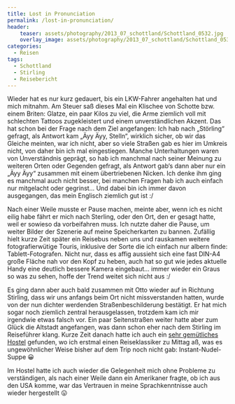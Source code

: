 ```yaml
---
title: Lost in Pronunciation
permalink: /lost-in-pronunciation/
header:
    teaser: assets/photography/2013_07_schottland/Schottland_0532.jpg
    overlay_image: assets/photography/2013_07_schottland/Schottland_0532.jpg
categories:
  - Reisen
tags:
  - Schottland
  - Stirling
  - Reisebericht
---
```

Wieder hat es nur kurz gedauert, bis ein LKW-Fahrer angehalten hat und mich mitnahm. 
Am Steuer saß dieses Mal ein Klischee von Schotte bzw. einem Briten: Glatze, ein paar Kilos zu viel, 
die Arme ziemlich voll mit schlechten Tattoos zugekleistert und einem unverständlichen Akzent. 
Das hat schon bei der Frage nach dem Ziel angefangen: Ich hab nach „Störling“ gefragt, als Antwort kam „Äyy Äyy, Stelln“, 
wirklich sicher, ob wir das Gleiche meinten, war ich nicht, aber so viele Straßen gab es hier im Umkreis nicht, von daher bin ich mal eingestiegen. 
Manche Unterhaltungen waren von Unverständnis geprägt, so hab ich manchmal nach seiner Meinung zu weiteren Orten oder Gegenden gefragt, 
als Antwort gab‘s dann aber nur ein „Äyy Äyy“ zusammen mit einem übertriebenen Nicken. 
Ich denke ihm ging es manchmal auch nicht besser, bei manchen Fragen hab ich auch einfach nur mitgelacht oder gegrinst&#8230;
Und dabei bin ich immer davon ausgegangen, das mein Englisch ziemlich gut ist :/

Nach einer Weile musste er Pause machen, meinte aber, wenn ich es nicht eilig habe fährt er mich nach Sterling, 
oder den Ort, den er gesagt hatte, weil er sowieso da vorbeifahren muss. 
Ich nutzte daher die Pause, um weiter Bilder der Szenerie auf meine Speicherkarten zu bannen. 
Zufällig hielt kurze Zeit später ein Reisebus neben uns und rauskamen weitere fotografierwütige Touris, 
inklusive der Sorte die ich einfach nur albern finde: Tablett-Fotografen. Nicht nur, dass es affig aussieht sich 
eine fast DIN-A4 große Fläche nah vor den Kopf zu heben, auch hat so gut wie jedes aktuelle Handy eine deutlich bessere Kamera eingebaut&#8230;
immer wieder ein Graus so was zu sehen, hoffe der Trend weitet sich nicht aus :/

Es ging dann aber auch bald zusammen mit Otto wieder auf in Richtung Stirling, dass wir uns anfangs beim Ort nicht missverstanden hatten, 
wurde von der nun dichter werdenden Straßenbeschilderung bestätigt. Er hat mich sogar noch ziemlich zentral herausgelassen, 
trotzdem kam ich mir irgendwie etwas falsch vor. Ein paar Seitenstraßen weiter hatte aber zum Glück die Altstadt angefangen, 
was dann schon eher nach dem Stirling im Reiseführer klang. 
Kurze Zeit danach hatte ich auch ein [sehr gemütliches Hostel](https://www.willywallacehostel.com/) gefunden,
wo ich erstmal einen Reiseklassiker zu Mittag aß, was es ungewöhnlicher Weise bisher auf dem Trip noch nicht gab: Instant-Nudel-Suppe 😀

Im Hostel hatte ich auch wieder die Gelegenheit mich ohne Probleme zu verständigen, als nach einer Weile dann ein Amerikaner fragte, 
ob ich aus den USA komme, war das Vertrauen in meine Sprachkenntnisse auch wieder hergestellt 😛
